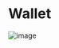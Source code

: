 # Wallet

![image](https://user-images.githubusercontent.com/124920759/235843176-9c25637e-6c11-49fd-8348-228ece1d78b7.png)
